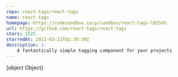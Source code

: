 ```yaml
---
repo: react-tags/react-tags
name: react-tags
homepage: https://codesandbox.io/p/sandbox/react-tags-l65545
url: https://github.com/react-tags/react-tags
stars: 1525
starredAt: 2022-03-21T01:39:39Z
description: |-
    A fantastically simple tagging component for your projects
---
```


[object Object]

